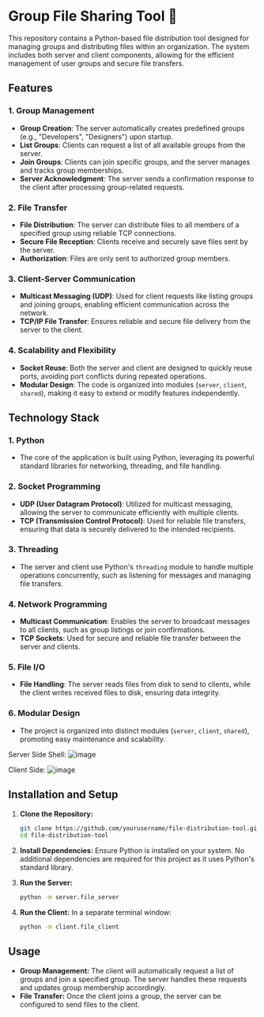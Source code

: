 # Group File Sharing Tool 📂

This repository contains a Python-based file distribution tool designed for managing groups and distributing files within an organization. The system includes both server and client components, allowing for the efficient management of user groups and secure file transfers.

## **Features**

### **1. Group Management**
- **Group Creation**: The server automatically creates predefined groups (e.g., "Developers", "Designers") upon startup.
- **List Groups**: Clients can request a list of all available groups from the server.
- **Join Groups**: Clients can join specific groups, and the server manages and tracks group memberships.
- **Server Acknowledgment**: The server sends a confirmation response to the client after processing group-related requests.

### **2. File Transfer**
- **File Distribution**: The server can distribute files to all members of a specified group using reliable TCP connections.
- **Secure File Reception**: Clients receive and securely save files sent by the server.
- **Authorization**: Files are only sent to authorized group members.

### **3. Client-Server Communication**
- **Multicast Messaging (UDP)**: Used for client requests like listing groups and joining groups, enabling efficient communication across the network.
- **TCP/IP File Transfer**: Ensures reliable and secure file delivery from the server to the client.

### **4. Scalability and Flexibility**
- **Socket Reuse**: Both the server and client are designed to quickly reuse ports, avoiding port conflicts during repeated operations.
- **Modular Design**: The code is organized into modules (`server`, `client`, `shared`), making it easy to extend or modify features independently.

## **Technology Stack**

### **1. Python**
- The core of the application is built using Python, leveraging its powerful standard libraries for networking, threading, and file handling.

### **2. Socket Programming**
- **UDP (User Datagram Protocol)**: Utilized for multicast messaging, allowing the server to communicate efficiently with multiple clients.
- **TCP (Transmission Control Protocol)**: Used for reliable file transfers, ensuring that data is securely delivered to the intended recipients.

### **3. Threading**
- The server and client use Python's `threading` module to handle multiple operations concurrently, such as listening for messages and managing file transfers.

### **4. Network Programming**
- **Multicast Communication**: Enables the server to broadcast messages to all clients, such as group listings or join confirmations.
- **TCP Sockets**: Used for secure and reliable file transfer between the server and clients.

### **5. File I/O**
- **File Handling**: The server reads files from disk to send to clients, while the client writes received files to disk, ensuring data integrity.

### **6. Modular Design**
- The project is organized into distinct modules (`server`, `client`, `shared`), promoting easy maintenance and scalability.

Server Side Shell:
![image](https://github.com/user-attachments/assets/9c9069f5-d044-424a-bee2-534f4f4e421a)


Client Side:
![image](https://github.com/user-attachments/assets/4e3233c5-68b2-4cab-a9c2-ac5d51cfc693)


## **Installation and Setup**

1. **Clone the Repository:**
   ```bash
   git clone https://github.com/yourusername/file-distribution-tool.git
   cd file-distribution-tool
   ```

2. **Install Dependencies:**
   Ensure Python is installed on your system. No additional dependencies are required for this project as it uses Python's standard library.

3. **Run the Server:**
   ```bash
   python -m server.file_server
   ```

4. **Run the Client:**
   In a separate terminal window:
   ```bash
   python -m client.file_client
   ```

## **Usage**

- **Group Management:** The client will automatically request a list of groups and join a specified group. The server handles these requests and updates group membership accordingly.
- **File Transfer:** Once the client joins a group, the server can be configured to send files to the client.

